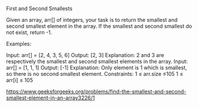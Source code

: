 First and Second Smallests

Given an array, arr[] of integers, your task is to return the smallest and second smallest element in the array. If the smallest and second smallest do not exist, return -1.

Examples:

Input: arr[] = [2, 4, 3, 5, 6]
Output: [2, 3] 
Explanation: 2 and 3 are respectively the smallest and second smallest elements in the array.
Input: arr[] = [1, 1, 1]
Output: [-1]
Explanation: Only element is 1 which is smallest, so there is no second smallest element.
Constraints:
1 ≤ arr.size ≤105
1 ≤ arr[i] ≤ 105


https://www.geeksforgeeks.org/problems/find-the-smallest-and-second-smallest-element-in-an-array3226/1
